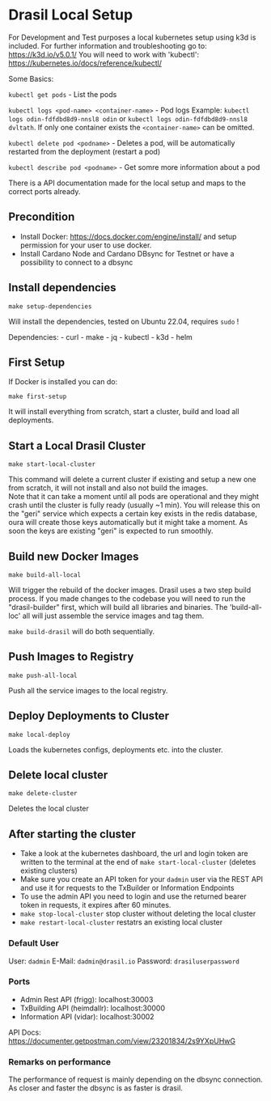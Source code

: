 # Drasil Local Setup
For Development and Test purposes a local kubernetes setup using k3d is included. 
For further information and troubleshooting go to: https://k3d.io/v5.0.1/
You will need to work with 'kubectl': https://kubernetes.io/docs/reference/kubectl/

Some Basics: 

`kubectl get pods` - List the pods

`kubectl logs <pod-name> <container-name>` - Pod logs Example: `kubectl logs odin-fdfdbd8d9-nnsl8 odin` or `kubectl logs odin-fdfdbd8d9-nnsl8 dvltath`. If only one container exists the `<container-name>` can be omitted.

`kubectl delete pod <podname>` - Deletes a pod, will be automatically restarted from the deployment (restart a pod)

`kubectl describe pod <podname>` - Get somre more information about a pod

There is a API documentation made for the local setup and maps to the correct ports already. 

## Precondition
- Install Docker: https://docs.docker.com/engine/install/ and setup permission for your user to use docker. 
- Install Cardano Node and Cardano DBsync for Testnet or have a possibility to connect to a dbsync


## Install dependencies

`make setup-dependencies`

Will install the dependencies, tested on Ubuntu 22.04, requires `sudo` !

Dependencies: 
    - curl
    - make
    - jq
    - kubectl
    - k3d
    - helm

## First Setup
If Docker is installed you can do: 

`make first-setup`

It will install everything from scratch, start a cluster, build and load all deployments.

## Start a Local Drasil Cluster

`make start-local-cluster`

This command will delete a current cluster if existing and setup a new one from scratch, it will not install and also not build the images.  
Note that it can take a moment until all pods are operational and they might crash until the cluster is fully ready (usually ~1 min).
You will release this on the "geri" service which expects a certain key exists in the redis database, oura will create those keys automatically but it might take a moment. As soon the keys are existing "geri" is expected to run smoothly.

## Build new Docker Images

`make build-all-local`

Will trigger the rebuild of the docker images. Drasil uses a two step build process. If you made changes to the codebase you will need to run the "drasil-builder" first, which will build all libraries and binaries. The 'build-all-loc' all will just assemble the service images and tag them.

`make build-drasil` will do both sequentially. 

## Push Images to Registry

`make push-all-local`

Push all the service images to the local registry.

## Deploy Deployments to Cluster

`make local-deploy`

Loads the kubernetes configs, deployments etc. into the cluster.

## Delete local cluster

`make delete-cluster`

Deletes the local cluster


## After starting the cluster

- Take a look at the kubernetes dashboard, the url and login token are written to the terminal at the end of `make start-local-cluster` (deletes existing clusters)
- Make sure you create an API token for your `dadmin` user via the REST API and use it for requests to the TxBuilder or Information Endpoints
- To use the admin API you need to login and use the returned bearer token in requests, it expires after 60 minutes.
- `make stop-local-cluster` stop cluster without deleting the local cluster
- `make restart-local-cluster` restatrs an existing local cluster

### Default User
User: `dadmin`
E-Mail: `dadmin@drasil.io`
Password: `drasiluserpassword`

### Ports
- Admin Rest API (frigg): localhost:30003
- TxBuilding API (heimdallr): localhost:30000
- Information API (vidar): localhost:30002

API Docs: https://documenter.getpostman.com/view/23201834/2s9YXpUHwG

### Remarks on performance
The performance of request is mainly depending on the dbsync connection. As closer and faster the dbsync is as faster is drasil.

